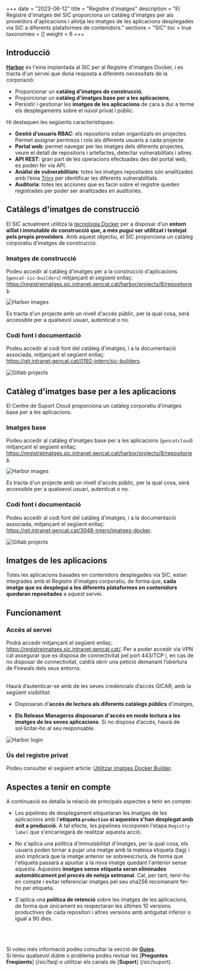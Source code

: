 +++
date = "2023-06-12"
title = "Registre d'imatges"
description = "El Registre d'imatges del SIC proporciona un catàleg d'imatges per als proveïdors d'aplicacions i allotja les imatges de les aplicacions desplegades via SIC a diferents plataformes de contenidors."
sections = "SIC"
toc = true
taxonomies = []
weight = 6
+++

## Introducció

[**Harbor**](https://goharbor.io/) és l'eina implantada al SIC per al Registre d'imatges Docker, i es  tracta d'un servei
que dona resposta a diferents necessitats de la corporació:

- Proporcionar un **catàleg d'imatges de construcció**,
- Proporcionar un **catàleg d'imatges base per a les aplicacions**,
- Persistir i gestionar les **imatges de les aplicacions** de cara a dur a terme els desplegaments sobre el núvol privat i públic.

Hi destaquen les següents característiques:

- **Gestió d’usuaris RBAC**: els repositoris estan organitzats en projectes. Permet assignar permisos i rols als diferents
usuaris a cada projecte.
- **Portal web**: permet navegar per les imatges dels diferents projectes, veure el detall de repositoris i artefactes,
detectar vulnerabilitats i altres.
- **API REST**: gran part de les operacions efectuades des del portal web, es poden fer via API.
- **Anàlisi de vulnerabilitats**: totes les imatges repositades són analitzades amb l’eina
[Trivy](https://github.com/aquasecurity/trivy) per identificar les diferents vulnerabilitats.
- **Auditoria**: totes les acciones que es facin sobre el registre queden registrades per poder ser analitzades en auditories.

## Catàlegs d'imatges de construcció

El SIC actualment utilitza la [tecnologia Docker](https://www.docker.com/) per a disposar d’un **entorn aïllat i immutable
de construcció que, a més pugui ser utilitzat i testejat pels propis proveïdors**. Amb aquest objectiu, el SIC proporciona
un catàleg corporatiu d’imatges de construcció.

### Imatges de construcció

Podeu accedir al catàleg d'imatges per a la construcció d'aplicacions (`gencat-sic-builders`) mitjançant el següent enllaç:
https://registreimatges.sic.intranet.gencat.cat/harbor/projects/6/repositories.

![Harbor images](/related/sic/3.0/harbor_gencatsic-builders_images.png)
</br>

Es tracta d'un projecte amb un nivell d'accés públic, per la qual cosa, serà accessible per a qualsevol usuari,
autenticat o no.

### Codi font i documentació

Podeu accedir al codi font del catàleg d'imatges, i a la documentació associada, mitjançant el següent enllaç: </br>
https://git.intranet.gencat.cat/0192-intern/sic-builders.

![Gitlab projects](/related/sic/3.0/docker_images_project.png)
</br>

## Catàleg d'imatges base per a les aplicacions

El Centre de Suport Cloud proporciona un catàleg corporatiu d'imatges base per a les aplicacions.

### Imatges base

Podeu accedir al catàleg d'imatges base per a les aplicacions (`gencatcloud`) mitjançant el següent enllaç:
https://registreimatges.sic.intranet.gencat.cat/harbor/projects/8/repositories.

![Harbor images](/related/sic/3.0/harbor_gencatcloud_images.png)
</br>

Es tracta d'un projecte amb un nivell d'accés públic, per la qual cosa, serà accessible per a qualsevol usuari,
autenticat o no.

### Codi font i documentació

Podeu accedir al codi font del catàleg d'imatges, i a la documentació associada, mitjançant el següent enllaç: </br>
https://git.intranet.gencat.cat/3048-intern/imatges-docker.

![Gitlab projects](/related/sic/3.0/docker_gencatcloud_project.png)
</br>

## Imatges de les aplicacions

Totes les aplicacions basades en contenidors desplegades via SIC, estan integrades amb el Registre d'imatges corporatiu, de
forma que, **cada imatge que es desplegui a les diferents plataformes en contenidors quedaran repositades** a aquest servei.


## Funcionament

### Accés al servei

Podrà accedir mitjançant el següent enllaç: https://registreimatges.sic.intranet.gencat.cat/.
Per a poder accedir via VPN cal assegurar que es disposa de connectivitat pel port 443/TCP i, en cas de no disposar
de connectivitat, caldrà obrir una petició demanant l’obertura de Firewals dels seus entorns.

</br>
Haurà d’autenticar-se amb de les seves credencials d’accés GICAR, amb la següent visibilitat:

- Disposaran d'**accés de lectura als diferents catàlegs públics** d'imatges,

- **Els Release Managerss disposaran d'accés en mode lectura a les imatges de les seves aplicacions**. Si no disposa d’accés,
haurà de sol·licitar-ho al seu responsable.

![Harbor login](/related/sic/3.0/harbor_login-new.png)
</br>

### Ús del registre privat

Podeu consultar el següent article: [Utilitzar imatges Docker Builder](/howtos/2022-07-06-SIC-Howto-utilitzar-imatges-docker-builder).

## Aspectes a tenir en compte

A continuació es detalla la relació de principals aspectes a tenir en compte:

- Les pipelines de desplegament etiquetaran les imatges de les aplicacions amb l'**etiqueta `production` si aquestes
s'han desplegat amb èxit a producció**. A tal efecte, les pipelines incorporen l'etapa `Registry label` que
s'encarregarà de realitzar aquesta acció.

- No s'aplica una política d'immutabilitat d'imatges, per la qual cosa, els usuaris poden tornar a pujar una imatge
amb la mateixa etiqueta (tag) i això implicarà que la imatge anterior se sobreescriurà, de forma que l'etiqueta passarà
a apuntar a la nova imatge quedant l'anterior sense aquesta. Aquestes **imatges sense etiqueta seran eliminades automàticament
pel procés de neteja setmanal**. Cal, per tant, tenir-ho en compte i evitar referenciar imatges pel seu sha256 recomanant
fer-ho per etiqueta.

- S'aplica una **política de retenció** sobre les imatges de les aplicacions, de forma que únicament es respectaran les
últimes 10 versions productives de cada repositori i altres versions amb antiguitat inferior o igual a 90 dies.

<br/><br/><br/>
Si voleu més informació podeu consultar la secció de [**Guies**](/sic30-guies/). <br/>
Si teniu qualsevol dubte o problema podeu revisar les [**Preguntes Freqüents**] (/sic/faq) o utilitzar els canals de [**Suport**] (/sic/suport).